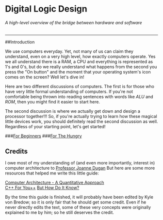 # Digital Logic Design

###### A high-level overview of the bridge between hardware and software
-------



##Introduction 

We use computers everyday. Yet, not many of us can claim they understand, even on a very high level, how exactly computers operate. Yes we all understand there is a RAM, a CPU and everything is represented as 1's and 0's, but do we really understand what happens from the second you press the "On button" and the moment that your operating system's icon comes on the screen? Well let's dive in!

Here are two different discussions of computers. The first is for those who have very little formal understanding of computers. If you're not comfortable being thrown into reading sentences with words like _ALU_ and _ROM_, then you might find it easier to start here.

The second discussion is where we actually get down and design a processor together!!! So, if you're actually trying to learn how these magical little devices work, you should definitely read the second discussion as well. Regardless of your starting point, let's get started!

###[For Beginners](/beginner.md)
###[For The Hungry](/advanced.md)


## Credits
I owe most of my understanding of (and even more importantly, interest in) computer architecture to [Professor Joanne Dugan](http://www.ece.virginia.edu/faculty/dugan.html) But here are some more resources that helped me write this little guide:

[Computer Architecture - A Quantitative Approach](http://www.amazon.com/Computer-Architecture-Fifth-Edition-Quantitative/dp/012383872X)  
[C++ For You++](http://www.amazon.com/You-Introduction-Programming-Computer-Science/dp/0965485390)
[But How Do It Know?](http://www.buthowdoitknow.com/)  


By the time this guide is finished, it will probably have been edited by Kyle von Bredow; so it is only fair that he should get some credit. Even if he never directly edits the text, some of these very concepts were originally explained to me by him; so he still deserves the credit.
